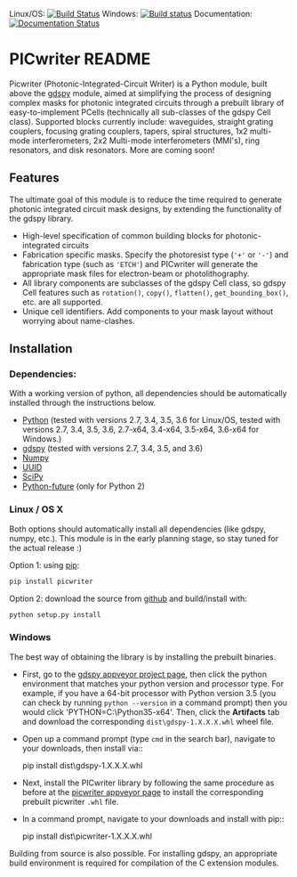 Linux/OS: [![Build Status](https://travis-ci.org/DerekK88/PICwriter.svg?branch=master)](https://travis-ci.org/DerekK88/PICwriter)
Windows: [![Build status](https://ci.appveyor.com/api/projects/status/f9q96u9na63hy3ce?svg=true)](https://ci.appveyor.com/project/DerekK88/PICwriter)
Documentation: [![Documentation Status](https://readthedocs.org/projects/picwriter/badge/?version=latest)](http://picwriter.readthedocs.io/en/latest/?badge=latest)

# PICwriter README
Picwriter (Photonic-Integrated-Circuit Writer) is a Python module, built above the [gdspy](https://github.com/heitzmann/gdspy) module, aimed at simplifying the process of designing complex masks for photonic integrated circuits through a prebuilt library of easy-to-implement PCells (technically all sub-classes of the gdspy Cell class).  Supported blocks currently include: waveguides, straight grating couplers, focusing grating couplers, tapers, spiral structures, 1x2 multi-mode interferometers, 2x2 Multi-mode interferometers (MMI's), ring resonators, and disk resonators.  More are coming soon!

## Features
The ultimate goal of this module is to reduce the time required to generate photonic integrated circuit mask designs, by extending the functionality of the gdspy library.
* High-level specification of common building blocks for photonic-integrated circuits
* Fabrication specific masks.  Specify the photoresist type (`'+'` or `'-'`) and fabrication type (such as `'ETCH'`) and PICwriter will generate the appropriate mask files for electron-beam or photolithography.
* All library components are subclasses of the gdspy Cell class, so gdspy Cell features such as `rotation()`, `copy()`, `flatten()`, `get_bounding_box()`, etc. are all supported.
* Unique cell identifiers.  Add components to your mask layout without worrying about name-clashes.

## Installation

### Dependencies:
With a working version of python, all dependencies should be automatically installed through the instructions below.

* [Python](http://www.python.org/) (tested with versions 2.7, 3.4, 3.5, 3.6 for Linux/OS, tested with versions 2.7, 3.4, 3.5, 3.6, 2.7-x64, 3.4-x64, 3.5-x64, 3.6-x64 for Windows.)
* [gdspy](https://github.com/heitzmann/gdspy) (tested with versions 2.7, 3.4, 3.5, and 3.6)
* [Numpy](http://numpy.scipy.org/)
* [UUID](https://pypi.python.org/pypi/uuid/)
* [SciPy](https://www.scipy.org/)
* [Python-future](http://python-future.org/) (only for Python 2)

### Linux / OS X
Both options should automatically install all dependencies (like gdspy, numpy, etc.).  This module is in the early planning stage, so stay tuned for the actual release :)

Option 1: using [pip](https://docs.python.org/3/installing/):

```sh
pip install picwriter
```

Option 2: download the source from [github](https://github.com/DerekK88/picwriter) and build/install with:

```sh
python setup.py install
```

### Windows

The best way of obtaining the library is by installing the prebuilt binaries.

* First, go to the [gdspy appveyor project page](https://ci.appveyor.com/project/heitzmann/gdspy), then click the python environment that matches your python version and processor type.  For example, if you have a 64-bit processor with Python version 3.5 (you can check by running `python --version` in a command prompt) then you would click 'PYTHON=C:\Python35-x64'.  Then, click the **Artifacts** tab and download the corresponding `dist\gdspy-1.X.X.X.whl` wheel file.
* Open up a command prompt (type `cmd` in the search bar), navigate to your downloads, then install via::

    pip install dist\gdspy-1.X.X.X.whl
    
* Next, install the PICwriter library by following the same procedure as before at the [picwriter appveyor page](https://ci.appveyor.com/project/DerekK88/picwriter) to install the corresponding prebuilt picwriter `.whl` file.
* In a command prompt, navigate to your downloads and install with pip::

    pip install dist\picwriter-1.X.X.X.whl
    
Building from source is also possible. For installing gdspy, an appropriate build environment is required for compilation of the C extension modules.
